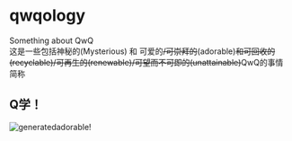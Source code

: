 # qwqology
Something about QwQ\
这是一些包括神秘的(Mysterious) 和 可爱的~~/可崇拜的~~(adorable)~~和可回收的(recyclable)/可再生的(renewable)/可望而不可即的(unattainable)~~QwQ的事情\
简称
## Q学！
![generated](https://user-images.githubusercontent.com/79700349/144033636-f46d7ca6-d01c-41b0-bc65-ae77b6ba3302.png)adorable!
